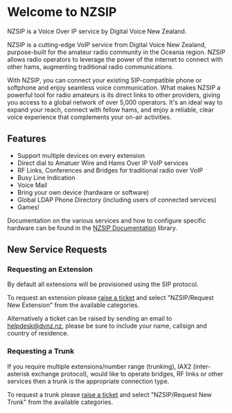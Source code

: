 # Welcome to NZSIP

NZSIP is a Voice Over IP service by Digital Voice New Zealand.

NZSIP is a cutting-edge VoIP service from Digital Voice New Zealand, purpose-built for the amateur radio community in the Oceania region. NZSIP allows radio operators to leverage the power of the internet to connect with other hams, augmenting traditional radio communications.

With NZSIP, you can connect your existing SIP-compatible phone or softphone and enjoy seamless voice communication. What makes NZSIP a powerful tool for radio amateurs is its direct links to other providers, giving you access to a global network of over 5,000 operators. It's an ideal way to expand your reach, connect with fellow hams, and enjoy a reliable, clear voice experience that complements your on-air activities.

## Features

* Support multiple devices on every extension
* Direct dial to Amatuer Wire and Hams Over IP VoIP services
* RF Links, Conferences and Bridges for traditional radio over VoIP
* Busy Line Indication 
* Voice Mail
* Bring your own device (hardware or software)
* Global LDAP Phone Directory (including users of connected services)
* Games!

Documentation on the various services and how to configure specific hardware can be found in the [NZSIP Documentation](users.md) library.

## New Service Requests

### Requesting an Extension

By default all extensions will be provisioned using the SIP protocol.   

To request an extension please [raise a ticket](https://helpdesk.dvnz.nz/open.php) and select "NZSIP/Request New Extension" from the available categories.

Alternatively a ticket can be raised by sending an email to helpdesk@dvnz.nz, please be sure to include your name, callsign and country of residence.   

### Requesting a Trunk

If you require multiple extensions/number range (trunking), IAX2 (inter-asterisk exchange protocol), would like to operate bridges, RF links or other services then a trunk is the appropriate connection type.

To request a trunk please [raise a ticket](https://helpdesk.dvnz.nz/open.php) and select "NZSIP/Request New Trunk" from the available categories.



